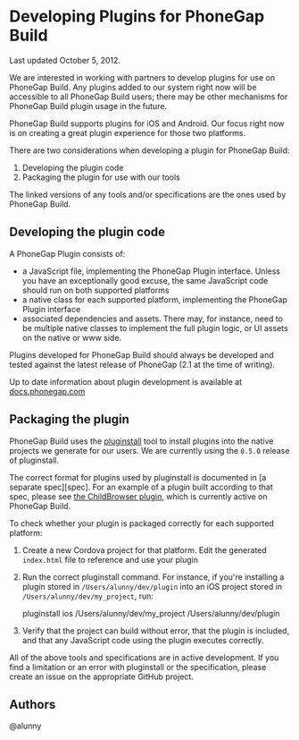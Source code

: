 # Developing Plugins for PhoneGap Build

Last updated October 5, 2012.

We are interested in working with partners to develop plugins for use on
PhoneGap Build. Any plugins added to our system right now will be accessible
to all PhoneGap Build users; there may be other mechanisms for PhoneGap Build
plugin usage in the future.

PhoneGap Build supports plugins for iOS and Android. Our focus right now is on
creating a great plugin experience for those two platforms.

There are two considerations when developing a plugin for PhoneGap Build:

1. Developing the plugin code
2. Packaging the plugin for use with our tools

The linked versions of any tools and/or specifications are the ones used by
PhoneGap Build.

## Developing the plugin code

A PhoneGap Plugin consists of:

* a JavaScript file, implementing the PhoneGap Plugin interface. Unless you
have an exceptionally good excuse, the same JavaScript code should run on both
supported platforms
* a native class for each supported platform, implementing the PhoneGap Plugin
interface
* associated dependencies and assets. There may, for instance, need to be
multiple native classes to implement the full plugin logic, or UI assets on the
native or www side.

Plugins developed for PhoneGap Build should always be developed and tested
against the latest release of PhoneGap (2.1 at the time of writing).

Up to date information about plugin development is available at 
[docs.phonegap.com][pgdocs]

## Packaging the plugin

PhoneGap Build uses the [pluginstall][pins] tool to install plugins into the
native projects we generate for our users. We are currently using the `0.5.0`
release of pluginstall.

The correct format for plugins used by pluginstall is documented in [a separate
spec][spec]. For an example of a plugin built according to that spec, please
see [the ChildBrowser plugin][child], which is currently active on PhoneGap
Build.

To check whether your plugin is packaged correctly for each supported platform:

1. Create a new Cordova project for that platform. Edit the generated
`index.html` file to reference and use your plugin
2. Run the correct pluginstall command. For instance, if you're installing a
plugin stored in `/Users/alunny/dev/plugin` into an iOS project stored in
`/Users/alunny/dev/my_project`, run:

    pluginstall ios /Users/alunny/dev/my_project /Users/alunny/dev/plugin

3. Verify that the project can build without error, that the plugin is
included, and that any JavaScript code using the plugin executes correctly.

All of the above tools and specifications are in active development. If you find
a limitation or an error with pluginstall or the specification, please create
an issue on the appropriate GitHub project.

## Authors

@alunny

[pgdocs]:http://docs.phonegap.com/en/2.1.0/guide_plugin-development_index.md.html
[pins]:https://github.com/alunny/pluginstall
[pins]:https://github.com/alunny/cordova-plugin-spec
[child]:https://github.com/alunny/ChildBrowser
